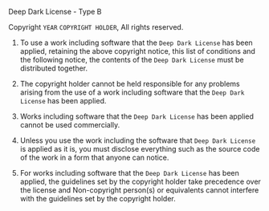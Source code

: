 Deep Dark License - Type B

Copyright `YEAR` `COPYRIGHT HOLDER`, All rights reserved.

1. To use a work including software that the `Deep Dark License` has been applied, retaining the above copyright notice, this list of conditions and the following notice, the contents of the `Deep Dark License` must be distributed together.

2. The copyright holder cannot be held responsible for any problems arising from the use of a work including software that the `Deep Dark License` has been applied.

3. Works including software that the `Deep Dark License` has been applied cannot be used commercially.

4. Unless you use the work including the software that `Deep Dark License` is applied as it is, you must disclose everything such as the source code of the work in a form that anyone can notice.

5. For works including software that the `Deep Dark License` has been applied, the guidelines set by the copyright holder take precedence over the license and Non-copyright person(s) or equivalents cannot interfere with the guidelines set by the copyright holder.

